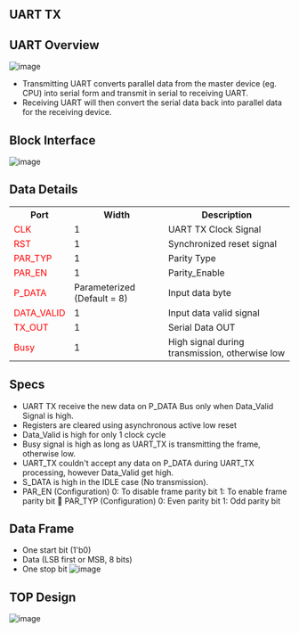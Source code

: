 ## UART TX 

## UART Overview
![image](https://github.com/faatthy/UART-TX/assets/110846097/afb5d129-3b0c-4a2a-be42-3dcfd84c8523)
 - Transmitting UART converts parallel data from the master device (eg. 
CPU) into serial form and transmit in serial to receiving UART.
- Receiving UART will then convert the serial data back into parallel data 
for the receiving device.

## Block Interface
![image](https://github.com/faatthy/UART-TX/assets/110846097/18bba60c-6c5e-4c50-bdaa-cb81eab8bbf5)

## Data Details
<table>
    <tr>
        <th>Port</th>
        <th>Width</th>
        <th>Description</th>
    </tr>
    <tr>
        <td style="color: red;">CLK</td>
        <td>1</td>
        <td>UART TX Clock Signal</td>
    </tr>
    <tr>
        <td style="color: red;">RST</td>
        <td>1</td>
        <td>Synchronized reset signal</td>
    </tr>
    <tr>
        <td style="color: red;">PAR_TYP</td>
        <td>1</td>
        <td>Parity Type</td>
    </tr>
    <tr>
        <td style="color: red;">PAR_EN</td>
        <td>1</td>
        <td>Parity_Enable</td>
    </tr>
    <tr>
        <td style="color: red;">P_DATA</td>
        <td>Parameterized (Default = 8)</td>
        <td>Input data byte</td>
    </tr>
    <tr>
        <td style="color: red;">DATA_VALID</td>
        <td>1</td>
        <td>Input data valid signal</td>
    </tr>
    <tr>
        <td style="color: red;">TX_OUT</td>
        <td>1</td>
        <td>Serial Data OUT</td>
    </tr>
    <tr>
        <td style="color: red;">Busy</td>
        <td>1</td>
        <td>High signal during transmission, otherwise low</td>
    </tr>
</table>

## Specs
- UART TX receive the new data on P_DATA Bus only when 
Data_Valid Signal is high.  
- Registers are cleared using asynchronous active low reset 
- Data_Valid is high for only 1 clock cycle 
- Busy signal is high as long as UART_TX is transmitting the frame, 
otherwise low. 
- UART_TX couldn't accept any data on P_DATA during UART_TX 
processing, however Data_Valid get high. 
- S_DATA is high in the IDLE case (No transmission). 
- PAR_EN (Configuration) 
0: To disable frame parity bit 
1: To enable frame parity bit 
 PAR_TYP (Configuration) 
0: Even parity bit 
1: Odd parity bit 

## Data Frame 

-  One start bit (1'b0)
-  Data (LSB first or MSB, 8 bits)
-  One stop bit
![image](https://github.com/faatthy/UART-TX/assets/110846097/d148b81b-9172-4302-bcc5-97730879b574)

## TOP Design 

![image](https://github.com/faatthy/UART-TX/assets/110846097/681d1e23-bdc5-4e95-b92c-519ecc1ffafd)

